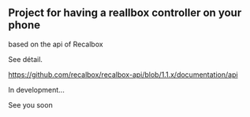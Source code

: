## Project for having a reallbox controller on your phone

based on the api of Recalbox

See détail.

https://github.com/recalbox/recalbox-api/blob/1.1.x/documentation/api

In development...

See you soon

